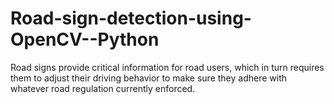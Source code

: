 # Road-sign-detection-using-OpenCV--Python
Road signs provide critical information for road users, which in turn requires them to adjust their driving behavior to make sure they adhere with whatever road regulation currently enforced.
